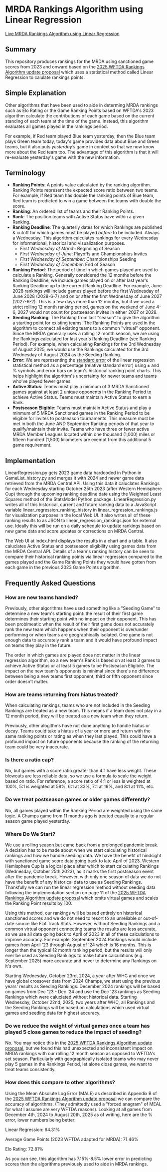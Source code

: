 MRDA Rankings Algorithm using Linear Regression
===============
[Live MRDA Rankings Algorithm using Linear Regression](https://grimesbot.github.io/MRDA_LinearRegression_UI)

Summary
---------------
This repository produces rankings for the MRDA using sanctioned game scores from 2023 and onward based on the [2025 WFTDA Rankings Algorithm update proposal](/2025%20WFTDA%20Rankings%20Algorithm%20update%20proposal.pdf) which uses a statistical method called Linear Regression to calulate rankings points. 

Simple Explanation 
---------------
Other algorithms that have been used to aide in determing MRDA rankings such as Elo Rating or the Game Ranking Points based on WFTDA's 2023 algorithm calculate the contributions of each game based on the current standing of each team at the time of the game. Instead, this algorithm evaluates all games played in the rankings period.

For example, if Red team played Blue team yesterday, then the Blue team plays Green team today, today's game provides data about Blue and Green teams, but it also puts *yesterday’s* game in context so that we now know more about the Red team too. The advantage of this algorithm is that it will re-evaluate yesterday's game with the new information.

Terminology 
---------------
-   **Ranking Points**: A points value calculated by the ranking algorithm. Ranking Points represent the expected score ratio between two teams. For example, if Red team has double the ranking points of Blue team, Red team is predicted to win a game between the teams with double the score.
-   **Ranking**: An ordered list of teams and their Ranking Points.
-   **Rank**: The position teams with Active Status have within a given Ranking.
-   **Ranking Deadline**: The quarterly dates for which Rankings are published & cutoff for which games must be played *before* to be included. Always a Wednesday. This algorithm calculates rankings for every Wednesday for informational, historical and visualization purposes.
    -   *First Wednesday of March*: Beginning of Season
    -   *First Wednesday of June*: Playoffs and Championships Invites
    -   *First Wednesday of September*: Championships Seeding
    -   *First Wednesday of December*: End of Season
-   **Ranking Period**: The period of time in which games played are used to calculate a Ranking.  Generally considered the 12 months before the Ranking Deadline, we include games played on or after last year's Ranking Deadline up to the current Ranking Deadline. For example, June 2028 rankings will include games played before the first Wednesday of June 2028 (2028-6-7) and on or after the first Wednesday of June 2027 (2027-6-2). This is a few days more than 12 months, but if we used a strict rolling 12 month ranking period, games on the weekend of June 4-6, 2027 would not count for postseason invites in either 2027 or 2028.
-   **Seeding Ranking**: The Ranking from last "season" to give the algorithm a starting point for existing teams. The Ranking Points are used in the algorithm to connect all existing teams to a common "virtual" opponent. Since the MRDA generally uses a rolling 12 month season, we are using the Rankings calculated for last year's Ranking Deadline (see Ranking Period). For example, when calculating Rankings for the 3rd Wednesday of August 2025, we would use the Rankings calculated for the 3rd Wednesday of August 2024 as the Seeding Ranking.
-   **Error**: We are representing the [standard error](https://en.wikipedia.org/wiki/Standard_error) of the linear regression statistical method as a percentage (relative standard error) using ± and % symbols and error bars on team's historical ranking point charts. This helps highlight the algorithm's uncertainty for newer teams and teams who've played fewer games.
-   **Active Status**: Teams must play a minmum of 3 MRDA Sanctioned games against at least 2 unique opponents in the Ranking Period to achieve Active Status. Teams must maintain Active Status to earn a Rank.
-   **Postseason Eligible**: Teams must maintain Active Status and play a minmum of 5 MRDA Sanctioned games in the Ranking Period to be eligible for invites to postseason tournaments. This measure must be met in both the June AND September Ranking periods of that year to qualify/maintain their invite. Teams who have three or fewer active MRDA Member Leagues located within one thousand (1,000) miles or fifteen hundred (1,500) kilometers are exempt from this additional 5 game requirement.


Implementation 
---------------
LinearRegression.py gets 2023 game data hardcoded in Python in GameList_history.py and merges it with 2024 and newer game data retrieved from the MRDA Central API. Using this data it caluclates Rankings for each Wednesday starting October 25th 2023 (after Western Hemisphere Cup) through the upcoming ranking deadline date using the Weighted Least Squares method of the StatsModel Python package. LinearRegression.py writes all of this historical, current and future ranking data to a JavaScript variable linear_regression_ranking_history in linear_regression_rankings.js for visualization purposes in the local Web UI. It also writes all of these ranking results to as JSON to linear_regression_rankings.json for external use. Ideally this will be run on a daily schedule to update rankings based on new game data and score updates or corrections on MRDA Central.

The Web UI at index.html displays the results in a chart and a table. It also caluclates Active Status and postseason eligibility using games data from the MRDA Central API. Details of a team's ranking history can be seen to compare their historical ranking points via linear regression compared to the games played and the Game Ranking Points they would have gotten from each game in the previous 2023 Game Points algorithm.

Frequently Asked Questions
---------------
### How are new teams handled?
Previously, other algorithms have used something like a "Seeding Game" to determine a new team's starting point: the result of their first game determines their starting point with no impact on their opponent. This has been problmeatic when the result of their first game does not accurately rank the new team which happens when their opponent is over/under performing or when teams are geographically isolated. One game is not enough data to accurately rank a team and it would have profound impact on teams they play in the future.

The order in which games are played does not matter in the linear regression algorithm, so a new team's Rank is based on at least 3 games to achieve Active Status or at least 5 games to be Postseason Eligibile. The impact on the new team's opponents is minimal since there's no difference between being a new teams first opponent, third or fifth opponent since order doesn't matter. 

### How are teams returning from hiatus treated?
When calculating rankings, teams who are not included in the Seeding Rankings are treated as a new team. This means if a team does not play in a 12 month period, they will be treated as a new team when they return.

Previously, other alogithms have not done anything to handle hiatus or decay. Teams could take a hiatus of a year or more and return with the same ranking points or rating as when they last played. This could have a profound impact on future opponents because the ranking of the returning team could be very inaccurate.

### Is there a ratio cap?
No, but games with a score ratio greater than 4:1 have less weight. These blowouts are less reliable data, so we use a formula to scale the weight based on ratio. For reference, a score ratio of 4:1 or less is weighted at 100%, 5:1 is weighted at 58%, 6:1 at 33%, 7:1 at 19%, and 8:1 at 11%, etc.

### Do we treat postseason games or older games differently?
No, all games played within the Ranking Period are weighted using the same logic. A Champs game from 11 months ago is treated equally to a regular season game played yesterday. 

### Where Do We Start?
We use a rolling season but came back from a prolonged pandemic break. A decision has to be made about when we start calculating historical rankings and how we handle seeding data. We have the benefit of hindsight with sanctioned game score data going back to late April of 2023. Western Hemisphere Cup is a logical place after which to start calculating Rankings (Wednesday, October 25th 2023), as it marks the first postseason event after the pandemic break. However, with only one season of data we do not have the benefit of any historical data to use as Seeding Rankings. Thankfully we can run the linear regression method without seeding data following the implementation section on page 11 of the [2025 WFTDA Rankings Algorithm update proposal](/2025%20WFTDA%20Rankings%20Algorithm%20update%20proposal.pdf) which omits virtual games and scales the Ranking Point results by 100. 

Using this method, our rankings will be based entirely on historical sanctioned scores and we do not need to resort to an unreliable or out-of-date source like Flat Track Stats. However, without Seeding Rankings and a common virtual opponent connecting teams the results are less accurate, so we use all data going back to April of 2023 in all of these calculations to improve accuracy. For example, September 2024 Rankings would include games from April '23 through August of '24 which is 16 months. This is longer than the typical 12 month ranking period, but the results will only ever be used as Seeding Rankings to make future calculations (e.g. September 2025) more accurate and never to determine any Rankings on it's own.

Starting Wednesday, October 23rd, 2024, a year after WHC and once we have global crossover data from 2024 Champs, we start using the previous years' results as Seeding Rankings. December 2024 rankings will be based on games from Dec '23 - Dec '24 and use the Dec '23 rankings as Seeding Rankings which were caluclated without historical data. Starting Wednesday, October 22nd, 2025, two years after WHC, all Rankings and the Seeding Rankings will be based on calculations which used virtual games and seeding data for highest accuracy.

### Do we reduce the weight of virtual games once a team has played 5 close games to reduce the impact of seeding?
No. You may notice this in the [2025 WFTDA Rankings Algorithm update proposal](/2025%20WFTDA%20Rankings%20Algorithm%20update%20proposal.pdf), but we found this had unexpected and inconsistent impact on MRDA rankings with our rolling 12 month season as opposed to WFTDA's set season. Particularly with geographically isolated teams who may never play 5 games in the Rankings Period, let alone close games, we want to treat teams consistently.

### How does this compare to other algorithms?
Using the Mean Absolute Log Error (MALE) as described in Appendix B of the [2025 WFTDA Rankings Algorithm update proposal](/2025%20WFTDA%20Rankings%20Algorithm%20update%20proposal.pdf) we can compare the accuracy of algorithms. (They admittedly used a "forced anagram" of MEAL for what I assume are very WFTDA reasons). Looking at all games from December 4th, 2024 to August 20th, 2025 as of writing, here are the % error, lower numbers being better:

Linear Regression: 64.31%

Average Game Points (2023 WFTDA adapted for MRDA): 71.46%

Elo Rating: 72.81%

As you can see, this algorithm has 7.15%-8.5% lower error in predicting scores than the algorithms previously used to aide in MRDA rankings.